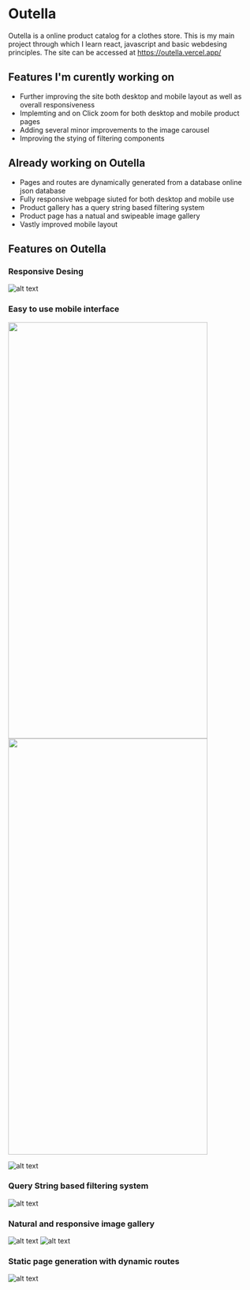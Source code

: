 # Outella

Outella is a online product catalog for a clothes store. This is my main project through which I learn react, javascript and basic webdesing principles. 
The site can be accessed at https://outella.vercel.app/

## Features I'm curently working on


- Further improving the site both desktop and mobile layout as well as overall responsiveness 
- Implemting and on Click zoom for both desktop and mobile product pages
- Adding several minor improvements to the image carousel
- Improving the stying of filtering components

## Already working on Outella
- Pages and routes are dynamically generated from a database online json database
- Fully responsive webpage siuted for both desktop and mobile use
- Product gallery has a query string based filtering system 
- Product page has a natual and swipeable image gallery
- Vastly improved mobile layout

## Features on Outella

### Responsive Desing
![alt text](https://github.com/Cezary-Janicki/Outella/blob/main/public/github%20gifs/responsive-desing.gif)
### Easy to use mobile interface
<img src="https://github.com/Cezary-Janicki/Outella/blob/main/public/github%20gifs/gallery-filtering-mobile.gif" width="404" height="843"> 
<img src="https://github.com/Cezary-Janicki/Outella/blob/main/public/github%20gifs/hamburger-navbar.gif)" width="404" height="843"> 

![alt text](https://github.com/Cezary-Janicki/Outella/blob/main/public/github%20gifs/hamburger-navbar.gif) 

### Query String based filtering system
![alt text](https://github.com/Cezary-Janicki/Outella/blob/main/public/github%20gifs/gallery-filtering.gif) 
### Natural and responsive image gallery
![alt text](https://github.com/Cezary-Janicki/Outella/blob/main/public/github%20gifs/gallery-swiping.gif) 
![alt text](https://github.com/Cezary-Janicki/Outella/blob/main/public/github%20gifs/lightbox.gif) 
### Static page generation with dynamic routes


![alt text](https://github.com/Cezary-Janicki/Outella/blob/main/public/outella.jpg)
